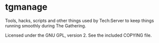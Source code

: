 tgmanage
========

Tools, hacks, scripts and other things used by Tech:Server to keep things running smoothly during The Gathering.

Licensed under the GNU GPL, version 2. See the included COPYING file.
